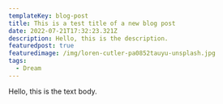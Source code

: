 ```yaml
---
templateKey: blog-post
title: This is a test title of a new blog post
date: 2022-07-21T17:32:23.321Z
description: Hello, this is the description.
featuredpost: true
featuredimage: /img/loren-cutler-pa0852tauyu-unsplash.jpg
tags:
  - Dream
---
```

Hello, this is the text body.
